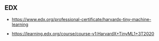 
## EDX

* https://www.edx.org/professional-certificate/harvardx-tiny-machine-learning

* https://learning.edx.org/course/course-v1:HarvardX+TinyML1+3T2020
